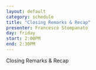 ```yaml
---
layout: default
category: schedule
title: "Closing Remarks & Recap"
presenter: Francesco Stompanato
day: friday
start: 2:00PM
end: 2:30PM
---
```


Closing Remarks & Recap
